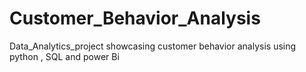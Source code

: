 # Customer_Behavior_Analysis
Data_Analytics_project showcasing customer behavior analysis using python , SQL and power Bi

